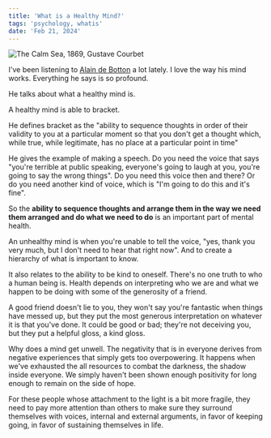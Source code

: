 ```yaml
---
title: 'What is a Healthy Mind?'
tags: 'psychology, whatis'
date: 'Feb 21, 2024'
---
```


![The Calm Sea, 1869, Gustave Courbet](/images/calmsea.jpeg)

I've been listening to [Alain de Botton](https://youtu.be/O7OxqqN5Fe4?si=WZ6nWNFUk6eCL7de&t=935) a lot lately. I love the way his mind works. Everything he says is so profound.

He talks about what a healthy mind is.

A healthy mind is able to bracket.

He defines bracket as the "ability to sequence thoughts in order of their validity to you at a particular moment so that you don't get a thought which, while true, while legitimate, has no place at a particular point in time"

He gives the example of making a speech. Do you need the voice that says "you're terrible at public speaking, everyone's going to laugh at you, you're going to say the wrong things". Do you need this voice then and there? Or do you need another kind of voice, which is "I'm going to do this and it's fine".

So the **ability to sequence thoughts and arrange them in the way we need them arranged and do what we need to do** is an important part of mental health.

An unhealthy mind is when you're unable to tell the voice, "yes, thank you very much, but I don't need to hear that right now". And to create a hierarchy of what is important to know.

It also relates to the ability to be kind to oneself. There's no one truth to who a human being is. Health depends on interpreting who we are and what we happen to be doing with some of the generosity of a friend.

A good friend doesn't lie to you, they won't say you're fantastic when things have messed up, but they put the most generous interpretation on whatever it is that you've done. It could be good or bad; they're not deceiving you, but they put a helpful gloss, a kind gloss.

Why does a mind get unwell. The negativity that is in everyone derives from negative experiences that simply gets too overpowering. It happens when we've exhausted the all resources to combat the darkness, the shadow inside everyone. We simply haven't been shown enough positivity for long enough to remain on the side of hope.

For these people whose attachment to the light is a bit more fragile, they need to pay more attention than others to make sure they surround themselves with voices, internal and external arguments, in favor of keeping going, in favor of sustaining themselves in life.
